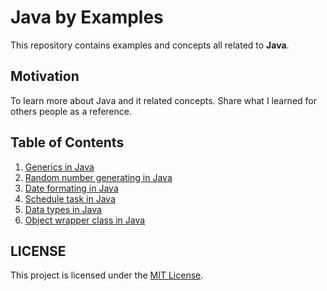 # Java by Examples

This repository contains examples and concepts all related to **Java**. 

## Motivation

To learn more about Java and it related concepts. Share what I learned for others people as a reference.

## Table of Contents

1. [Generics in Java](./examples/generics/src/main/java/dev/kei/GenericsApp.java)
2. [Random number generating in Java](./examples/random-number/src/main/java/dev/kei/App.java)
3. [Date formating in Java](./examples/date-format/src/main/java/dev/kei/App.java)
4. [Schedule task in Java](./examples/schedule-task/src/main/java/dev/kei/App.java)
5. [Data types in Java](./examples/data-types/src/main/java/dev/kei/App.java)
6. [Object wrapper class in Java](./examples/object-wrapper-class/src/main/java/dev/kei/App.java)

## LICENSE

This project is licensed under the [MIT License](./LICENSE).